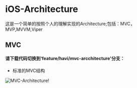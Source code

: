 # iOS-Architecture
这是一个简单的按照个人的理解实现的Architecture;包括：MVC，MVP,MVVM,Viper

## MVC
#### 请下载代码切换到‘feature/havi/mvc-arcchitecture'分支：
- 标准的MVC结构

![MVC-Architecture!](https://github.com/iOS-Architecture-Module/iOS-Architecture/blob/master/mvc.png "MVC-Architecture")
